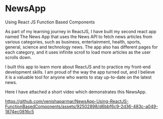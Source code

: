 # NewsApp
Using React JS Function Based Components



As part of my learning journey in ReactJS, I have built my second react app named The News App that uses the News API to fetch news articles from various categories, such as business, entertainment, health, sports, general, science and technology news. The app also has different pages for each category, and it uses infinite scroll to load more articles as the user scrolls down.

I built this app to learn more about ReactJS and to practice my front-end development skills. I am proud of the way the app turned out, and I believe it is a valuable tool for anyone who wants to stay up-to-date on the latest news.

Here I have attached a short video which demonstrates this NewsApp.




https://github.com/venishaparmar/NewsApp-Using-ReactJS-FunctionBasedComponents/assets/92502898/d6bbf6c9-2d36-483c-a049-1874ec0816c5


